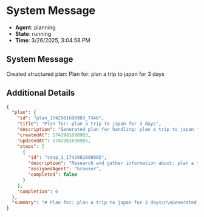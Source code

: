 # System Message

- **Agent**: planning
- **State**: running
- **Time**: 3/26/2025, 3:04:58 PM

## System Message

Created structured plan: Plan for: plan a trip to japan for 3 days

## Additional Details

```json
{
  "plan": {
    "id": "plan_1742981698903_7346",
    "title": "Plan for: plan a trip to japan for 3 days",
    "description": "Generated plan for handling: plan a trip to japan for 3 days",
    "createdAt": 1742981698903,
    "updatedAt": 1742981698905,
    "steps": [
      {
        "id": "step_1_1742981698905",
        "description": "Research and gather information about: plan a trip to japan for 3 days",
        "assignedAgent": "browser",
        "completed": false
      }
    ],
    "completion": 0
  },
  "summary": "# Plan for: plan a trip to japan for 3 days\n\nGenerated plan for handling: plan a trip to japan for 3 days\n\nProgress: 0% complete (0/1 steps)\n\n## Plan Steps\n\n1. ⏳ [browser] Research and gather information about: plan a trip to japan for 3 days\n"
}
```

